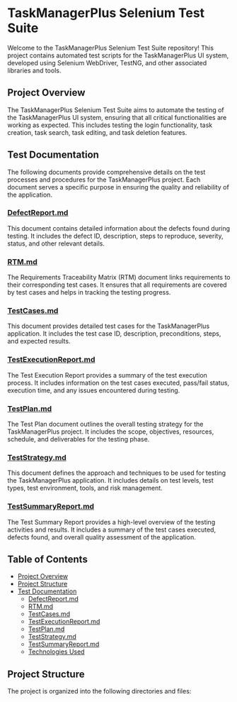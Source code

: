 # TaskManagerPlus Selenium Test Suite

Welcome to the TaskManagerPlus Selenium Test Suite repository! This project contains automated test scripts for the TaskManagerPlus UI system, developed using Selenium WebDriver, TestNG, and other associated libraries and tools.

## Project Overview

The TaskManagerPlus Selenium Test Suite aims to automate the testing of the TaskManagerPlus UI system, ensuring that all critical functionalities are working as expected. This includes testing the login functionality, task creation, task search, task editing, and task deletion features.

## Test Documentation

The following documents provide comprehensive details on the test processes and procedures for the TaskManagerPlus project. Each document serves a specific purpose in ensuring the quality and reliability of the application.

### [DefectReport.md](DefectReport.md)

This document contains detailed information about the defects found during testing. It includes the defect ID, description, steps to reproduce, severity, status, and other relevant details.

### [RTM.md](RTM.md)

The Requirements Traceability Matrix (RTM) document links requirements to their corresponding test cases. It ensures that all requirements are covered by test cases and helps in tracking the testing progress.

### [TestCases.md](TestCases.md)

This document provides detailed test cases for the TaskManagerPlus application. It includes the test case ID, description, preconditions, steps, and expected results.

### [TestExecutionReport.md](TestExecutionReport.md)

The Test Execution Report provides a summary of the test execution process. It includes information on the test cases executed, pass/fail status, execution time, and any issues encountered during testing.

### [TestPlan.md](TestPlan.md)

The Test Plan document outlines the overall testing strategy for the TaskManagerPlus project. It includes the scope, objectives, resources, schedule, and deliverables for the testing phase.

### [TestStrategy.md](TestStrategy.md)

This document defines the approach and techniques to be used for testing the TaskManagerPlus application. It includes details on test levels, test types, test environment, tools, and risk management.

### [TestSummaryReport.md](TestSummaryReport.md)

The Test Summary Report provides a high-level overview of the testing activities and results. It includes a summary of the test cases executed, defects found, and overall quality assessment of the application.

## Table of Contents

- [Project Overview](#project-overview)
- [Project Structure](#project-structure)
- [Test Documentation](#test-documentation)
  - [DefectReport.md](DefectReport.md)
  - [RTM.md](RTM.md)
  - [TestCases.md](TestCases.md)
  - [TestExecutionReport.md](TestExecutionReport.md)
  - [TestPlan.md](TestPlan.md)
  - [TestStrategy.md](TestStrategy.md)
  - [TestSummaryReport.md](TestSummaryReport.md)
  - [Technologies Used](TechnologiesUsed.md)


## Project Structure

The project is organized into the following directories and files:

